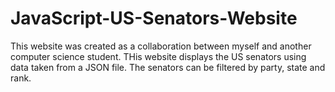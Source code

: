 # JavaScript-US-Senators-Website
This website was created as a collaboration between myself and another computer science student.
THis website displays the US senators using data taken from a JSON file. The senators can be filtered by party, state and rank.
